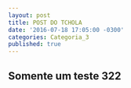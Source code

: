 ```yaml
---
layout: post
title: POST DO TCHOLA
date: '2016-07-18 17:05:00 -0300'
categories: Categoria_3
published: true
---
```


## Somente um teste 322
